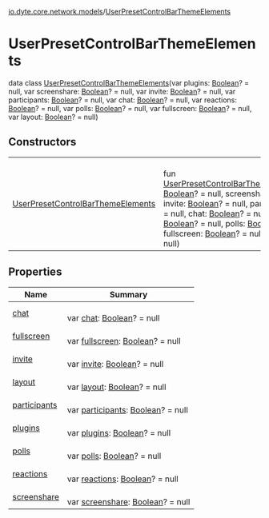 [io.dyte.core.network.models](../index.md)/[UserPresetControlBarThemeElements](index.md)

# UserPresetControlBarThemeElements


data class [UserPresetControlBarThemeElements](index.md)(var plugins: [Boolean](https://kotlinlang.org/api/latest/jvm/stdlib/kotlin/-boolean/index.html)? = null, var screenshare: [Boolean](https://kotlinlang.org/api/latest/jvm/stdlib/kotlin/-boolean/index.html)? = null, var invite: [Boolean](https://kotlinlang.org/api/latest/jvm/stdlib/kotlin/-boolean/index.html)? = null, var participants: [Boolean](https://kotlinlang.org/api/latest/jvm/stdlib/kotlin/-boolean/index.html)? = null, var chat: [Boolean](https://kotlinlang.org/api/latest/jvm/stdlib/kotlin/-boolean/index.html)? = null, var reactions: [Boolean](https://kotlinlang.org/api/latest/jvm/stdlib/kotlin/-boolean/index.html)? = null, var polls: [Boolean](https://kotlinlang.org/api/latest/jvm/stdlib/kotlin/-boolean/index.html)? = null, var fullscreen: [Boolean](https://kotlinlang.org/api/latest/jvm/stdlib/kotlin/-boolean/index.html)? = null, var layout: [Boolean](https://kotlinlang.org/api/latest/jvm/stdlib/kotlin/-boolean/index.html)? = null)

## Constructors

| | |
|---|---|
| [UserPresetControlBarThemeElements](-user-preset-control-bar-theme-elements.md) | <br/>fun [UserPresetControlBarThemeElements](-user-preset-control-bar-theme-elements.md)(plugins: [Boolean](https://kotlinlang.org/api/latest/jvm/stdlib/kotlin/-boolean/index.html)? = null, screenshare: [Boolean](https://kotlinlang.org/api/latest/jvm/stdlib/kotlin/-boolean/index.html)? = null, invite: [Boolean](https://kotlinlang.org/api/latest/jvm/stdlib/kotlin/-boolean/index.html)? = null, participants: [Boolean](https://kotlinlang.org/api/latest/jvm/stdlib/kotlin/-boolean/index.html)? = null, chat: [Boolean](https://kotlinlang.org/api/latest/jvm/stdlib/kotlin/-boolean/index.html)? = null, reactions: [Boolean](https://kotlinlang.org/api/latest/jvm/stdlib/kotlin/-boolean/index.html)? = null, polls: [Boolean](https://kotlinlang.org/api/latest/jvm/stdlib/kotlin/-boolean/index.html)? = null, fullscreen: [Boolean](https://kotlinlang.org/api/latest/jvm/stdlib/kotlin/-boolean/index.html)? = null, layout: [Boolean](https://kotlinlang.org/api/latest/jvm/stdlib/kotlin/-boolean/index.html)? = null) |

## Properties

| Name | Summary |
|---|---|
| [chat](chat.md) | <br/>var [chat](chat.md): [Boolean](https://kotlinlang.org/api/latest/jvm/stdlib/kotlin/-boolean/index.html)? = null |
| [fullscreen](fullscreen.md) | <br/>var [fullscreen](fullscreen.md): [Boolean](https://kotlinlang.org/api/latest/jvm/stdlib/kotlin/-boolean/index.html)? = null |
| [invite](invite.md) | <br/>var [invite](invite.md): [Boolean](https://kotlinlang.org/api/latest/jvm/stdlib/kotlin/-boolean/index.html)? = null |
| [layout](layout.md) | <br/>var [layout](layout.md): [Boolean](https://kotlinlang.org/api/latest/jvm/stdlib/kotlin/-boolean/index.html)? = null |
| [participants](participants.md) | <br/>var [participants](participants.md): [Boolean](https://kotlinlang.org/api/latest/jvm/stdlib/kotlin/-boolean/index.html)? = null |
| [plugins](plugins.md) | <br/>var [plugins](plugins.md): [Boolean](https://kotlinlang.org/api/latest/jvm/stdlib/kotlin/-boolean/index.html)? = null |
| [polls](polls.md) | <br/>var [polls](polls.md): [Boolean](https://kotlinlang.org/api/latest/jvm/stdlib/kotlin/-boolean/index.html)? = null |
| [reactions](reactions.md) | <br/>var [reactions](reactions.md): [Boolean](https://kotlinlang.org/api/latest/jvm/stdlib/kotlin/-boolean/index.html)? = null |
| [screenshare](screenshare.md) | <br/>var [screenshare](screenshare.md): [Boolean](https://kotlinlang.org/api/latest/jvm/stdlib/kotlin/-boolean/index.html)? = null |
